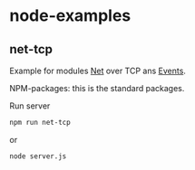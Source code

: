# node-examples

## net-tcp

Example for modules [Net](https://nodejs.org/api/net.html) over TCP ans [Events](https://nodejs.org/api/events.html).

NPM-packages: this is the standard packages.

Run server

``` bash
npm run net-tcp
```

or

``` bash
node server.js
```
